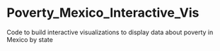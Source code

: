 # Poverty_Mexico_Interactive_Vis
Code to build interactive visualizations to display data about poverty in Mexico by state
